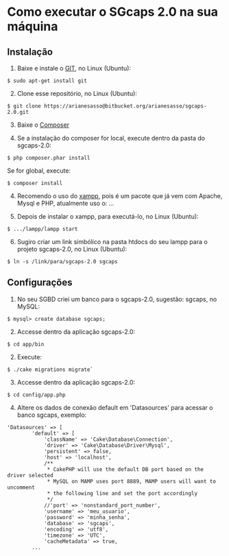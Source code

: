 # Como executar o SGcaps 2.0 na sua máquina

## Instalação

1. Baixe e instale o [GIT](https://git-scm.com/book/en/v2/Getting-Started-Installing-Git), no Linux (Ubuntu):

```
$ sudo apt-get install git
```

2. Clone esse repositório, no Linux (Ubuntu):

```
$ git clone https://arianesasso@bitbucket.org/arianesasso/sgcaps-2.0.git
```

3. Baixe o [Composer](http://getcomposer.org/doc/00-intro.md)

4. Se a instalação do composer for local, execute dentro da pasta do sgcaps-2.0: 

```
$ php composer.phar install

```
Se for global, execute:

```
$ composer install
```

4. Recomendo o uso do [xampp](https://www.apachefriends.org/download.html), pois é um pacote que já vem com Apache, Mysql e PHP, atualmente uso o: ...

5. Depois de instalar o xampp, para executá-lo, no Linux (Ubuntu):

```
$ .../lampp/lampp start
```

6. Sugiro criar um link simbólico na pasta htdocs do seu lampp para o projeto sgcaps-2.0, no Linux (Ubuntu):
```
$ ln -s /link/para/sgcaps-2.0 sgcaps
```

## Configurações

1. No seu SGBD criei um banco para o sgcaps-2.0, sugestão: sgcaps, no MySQL:
```
$ mysql> create database sgcaps;
```

2. Accesse dentro da aplicação sgcaps-2.0:

```
$ cd app/bin
```

2. Execute:

```
$ ./cake migrations migrate`
```

3. Accesse dentro da aplicação sgcaps-2.0:
```
$ cd config/app.php
```
4. Altere os dados de conexão default em 'Datasources' para acessar o banco sgcaps, exemplo:
``` 
'Datasources' => [
        'default' => [
            'className' => 'Cake\Database\Connection',
            'driver' => 'Cake\Database\Driver\Mysql',
            'persistent' => false,
            'host' => 'localhost',
            /**
             * CakePHP will use the default DB port based on the driver selected
             * MySQL on MAMP uses port 8889, MAMP users will want to uncomment
             * the following line and set the port accordingly
             */
            //'port' => 'nonstandard_port_number',
            'username' => 'meu_usuario',
            'password' => 'minha_senha',
            'database' => 'sgcaps',
            'encoding' => 'utf8',
            'timezone' => 'UTC',
            'cacheMetadata' => true,
	    ...
```

